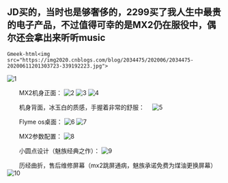 ## JD买的，当时也是够奢侈的，2299买了我人生中最贵的电子产品，不过值得可幸的是MX2仍在服役中，偶尔还会拿出来听听music
`Gmeek-html<img src="https://img2020.cnblogs.com/blog/2034475/202006/2034475-20200611201303723-339192223.jpg">`

![1](https://img2020.cnblogs.com/blog/2034475/202006/2034475-20200611195213776-955439766.jpg)

　　MX2机身正面：
![2](https://img2020.cnblogs.com/blog/2034475/202006/2034475-20200611201149561-397073605.jpg)
![3](https://img2020.cnblogs.com/blog/2034475/202006/2034475-20200611201227846-1660140307.jpg)
![4](https://img2020.cnblogs.com/blog/2034475/202006/2034475-20200611201303723-339192223.jpg)

　　机身背面，冰玉白的质感，手握着非常的舒服：　
![5](https://img2020.cnblogs.com/blog/2034475/202006/2034475-20200611201408345-1274374049.jpg)

　　Flyme os桌面：
![6](https://img2020.cnblogs.com/blog/2034475/202006/2034475-20200611201455557-867907468.jpg)
![7](https://img2020.cnblogs.com/blog/2034475/202006/2034475-20200611201550955-280385173.jpg)

　　MX2参数配置：
![8](https://img2020.cnblogs.com/blog/2034475/202006/2034475-20200611201643230-454105707.jpg)

　　小圆点设计（魅族经典之作）：
![9](https://img2020.cnblogs.com/blog/2034475/202006/2034475-20200611201701899-1177951809.jpg)

　　历经曲折，售后维修屏幕（mx2跳屏通病，魅族承诺免费为煤油更换屏幕）
![10](https://img2020.cnblogs.com/blog/2034475/202006/2034475-20200611200054790-1814179163.jpg)
<!-- ##{"script":"<script'>document.querySelectorAll('a').forEach(anchor => {const img = anchor.querySelector('img');if (img && img.hasAttribute('data-canonical-src')) {const canonicalSrc = img.getAttribute('data-canonical-src');anchor.setAttribute('href', canonicalSrc);img.setAttribute('src', canonicalSrc);img.removeAttribute('data-canonical-src');}});</script>"}## -->